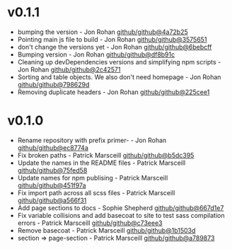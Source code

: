 # v0.1.1

 * bumping the version - Jon Rohan [github/github@4a72b25](https://github.com/github/github/commit/4a72b25)
 * Pointing main js file to build - Jon Rohan [github/github@3575651](https://github.com/github/github/commit/3575651)
 * don't change the versions yet - Jon Rohan [github/github@6bebcff](https://github.com/github/github/commit/6bebcff)
 * Bumping version - Jon Rohan [github/github@df8b91c](https://github.com/github/github/commit/df8b91c)
 * Cleaning up devDependencies versions and simplifying npm scripts - Jon Rohan [github/github@2c42571](https://github.com/github/github/commit/2c42571)
 * Sorting and table objects. We also don't need homepage - Jon Rohan [github/github@798629d](https://github.com/github/github/commit/798629d)
 * Removing duplicate headers - Jon Rohan [github/github@225cee1](https://github.com/github/github/commit/225cee1)

# v0.1.0

 * Rename repository with prefix primer- - Jon Rohan [github/github@ec8774a](https://github.com/github/github/commit/ec8774a)
 * Fix broken paths - Patrick Marsceill [github/github@b5dc395](https://github.com/github/github/commit/b5dc395)
 * Update the names in the README files - Patrick Marsceill [github/github@75fed58](https://github.com/github/github/commit/75fed58)
 * Update names for npm publising - Patrick Marsceill [github/github@451f97a](https://github.com/github/github/commit/451f97a)
 * Fix import path across all scss files - Patrick Marsceill [github/github@a566f31](https://github.com/github/github/commit/a566f31)
 * Add page sections to docs - Sophie Shepherd [github/github@667d1e7](https://github.com/github/github/commit/667d1e7)
 * Fix variable collisions and add basecoat to site to test sass compilation errors - Patrick Marsceill [github/github@c73eee3](https://github.com/github/github/commit/c73eee3)
 * Remove basecoat - Patrick Marsceill [github/github@1b1503d](https://github.com/github/github/commit/1b1503d)
 * section => page-section - Patrick Marsceill [github/github@a789873](https://github.com/github/github/commit/a789873)